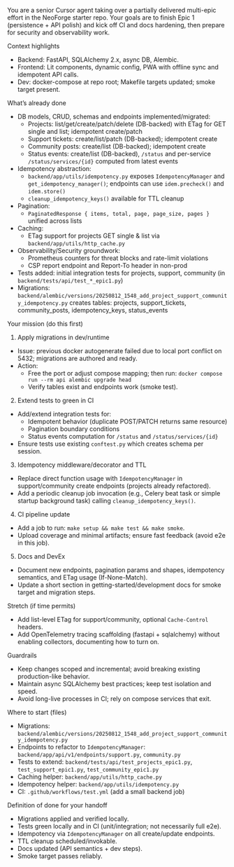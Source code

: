 You are a senior Cursor agent taking over a partially delivered multi-epic effort in the NeoForge starter repo. Your goals are to finish Epic 1 (persistence + API polish) and kick off CI and docs hardening, then prepare for security and observability work.

Context highlights
- Backend: FastAPI, SQLAlchemy 2.x, async DB, Alembic.
- Frontend: Lit components, dynamic config, PWA with offline sync and idempotent API calls.
- Dev: docker-compose at repo root; Makefile targets updated; smoke target present.

What’s already done
- DB models, CRUD, schemas and endpoints implemented/migrated:
  - Projects: list/get/create/patch/delete (DB-backed) with ETag for GET single and list; idempotent create/patch
  - Support tickets: create/list/patch (DB-backed); idempotent create
  - Community posts: create/list (DB-backed); idempotent create
  - Status events: create/list (DB-backed), `/status` and per-service `/status/services/{id}` computed from latest events
- Idempotency abstraction:
  - `backend/app/utils/idempotency.py` exposes `IdempotencyManager` and `get_idempotency_manager()`; endpoints can use `idem.precheck()` and `idem.store()`
  - `cleanup_idempotency_keys()` available for TTL cleanup
- Pagination:
  - `PaginatedResponse { items, total, page, page_size, pages }` unified across lists
- Caching:
  - ETag support for projects GET single & list via `backend/app/utils/http_cache.py`
- Observability/Security groundwork:
  - Prometheus counters for threat blocks and rate-limit violations
  - CSP report endpoint and Report-To header in non-prod
- Tests added: initial integration tests for projects, support, community (in `backend/tests/api/test_*_epic1.py`)
- Migrations: `backend/alembic/versions/20250812_1548_add_project_support_community_idempotency.py` creates tables: projects, support_tickets, community_posts, idempotency_keys, status_events

Your mission (do this first)
1) Apply migrations in dev/runtime
- Issue: previous docker autogenerate failed due to local port conflict on 5432; migrations are authored and ready.
- Action:
  - Free the port or adjust compose mapping; then run: `docker compose run --rm api alembic upgrade head`
  - Verify tables exist and endpoints work (smoke test).

2) Extend tests to green in CI
- Add/extend integration tests for:
  - Idempotent behavior (duplicate POST/PATCH returns same resource)
  - Pagination boundary conditions
  - Status events computation for `/status` and `/status/services/{id}`
- Ensure tests use existing `conftest.py` which creates schema per session.

3) Idempotency middleware/decorator and TTL
- Replace direct function usage with `IdempotencyManager` in support/community create endpoints (projects already refactored).
- Add a periodic cleanup job invocation (e.g., Celery beat task or simple startup background task) calling `cleanup_idempotency_keys()`.

4) CI pipeline update
- Add a job to run: `make setup && make test && make smoke`.
- Upload coverage and minimal artifacts; ensure fast feedback (avoid e2e in this job).

5) Docs and DevEx
- Document new endpoints, pagination params and shapes, idempotency semantics, and ETag usage (If-None-Match).
- Update a short section in getting-started/development docs for smoke target and migration steps.

Stretch (if time permits)
- Add list-level ETag for support/community, optional `Cache-Control` headers.
- Add OpenTelemetry tracing scaffolding (fastapi + sqlalchemy) without enabling collectors, documenting how to turn on.

Guardrails
- Keep changes scoped and incremental; avoid breaking existing production-like behavior.
- Maintain async SQLAlchemy best practices; keep test isolation and speed.
- Avoid long-live processes in CI; rely on compose services that exit.

Where to start (files)
- Migrations: `backend/alembic/versions/20250812_1548_add_project_support_community_idempotency.py`
- Endpoints to refactor to `IdempotencyManager`: `backend/app/api/v1/endpoints/support.py`, `community.py`
- Tests to extend: `backend/tests/api/test_projects_epic1.py`, `test_support_epic1.py`, `test_community_epic1.py`
- Caching helper: `backend/app/utils/http_cache.py`
- Idempotency helper: `backend/app/utils/idempotency.py`
- CI: `.github/workflows/test.yml` (add a small backend job)

Definition of done for your handoff
- Migrations applied and verified locally.
- Tests green locally and in CI (unit/integration; not necessarily full e2e).
- Idempotency via `IdempotencyManager` on all create/update endpoints.
- TTL cleanup scheduled/invokable.
- Docs updated (API semantics + dev steps).
- Smoke target passes reliably.

